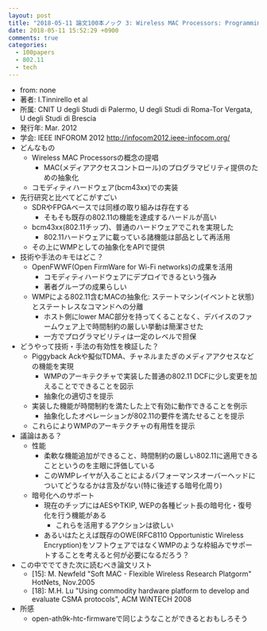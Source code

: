 ```yaml
---
layout: post
title: "2018-05-11 論文100本ノック 3: Wireless MAC Processors: Programming MAC Protocols on Commodity Hardware"
date: 2018-05-11 15:52:29 +0900
comments: true
categories: 
  - 100papers
  - 802.11
  - tech
---
```


- from: none
- 著者: I.Tinnirello et al
- 所属: CNIT U degli Studi di Palermo, U degli Studi di Roma-Tor Vergata, U degli Studi di Brescia
- 発行年: Mar. 2012
- 学会: IEEE INFOROM 2012 http://infocom2012.ieee-infocom.org/
- どんなもの
  - Wireless MAC Processorsの概念の提唱
    - MAC(メディアアクセスコントロール)のプログラマビリティ提供のための抽象化
  - コモディティハードウェア(bcm43xx)での実装
- 先行研究と比べてどこがすごい
  - SDRやFPGAベースでは同様の取り組みは存在する
    - そもそも既存の802.11の機能を達成するハードルが高い
  - bcm43xx(802.11チップ)、普通のハードウェアでこれを実現した
    - 802.11ハードウェアに載っている諸機能は部品として再活用
  - その上にWMPとしての抽象化をAPIで提供
- 技術や手法のキモはどこ？
  - OpenFWWF(Open FirmWare for Wi-Fi networks)の成果を活用
    - コモディティハードウェアにデプロイできるという強み
    - 著者グループの成果らしい
  - WMPによる802.11含むMACの抽象化: ステートマシン(イベントと状態)とステートレスなコマンドへの分離
    - ホスト側にlower MAC部分を持ってくることなく、デバイスのファームウェア上で時間制約の厳しい挙動は簡潔させた
    - 一方でプログラマビリティは一定のレベルで担保
- どうやって技術・手法の有効性を検証した？
  - Piggyback Ackや擬似TDMA、チャネルまたぎのメディアアクセスなどの機能を実現
    - WMPのアーキテクチャで実装した普通の802.11 DCFに少し変更を加えることでできることを図示
    - 抽象化の適切さを提示
  - 実装した機能が時間制約を満たした上で有効に動作できることを例示
    - 抽象化したオペレーションが802.11の要件を満たせることを提示
  - これらによりWMPのアーキテクチャの有用性を提示
- 議論はある？
  - 性能
    - 柔軟な機能追加ができること、時間制約の厳しい802.11に適用できることというのを主眼に評価している
    - このWMPレイヤが入ることによるパフォーマンスオーバーヘッドについてどうなるかは言及がない(特に後述する暗号化周り)
  - 暗号化へのサポート
    - 現在のチップにはAESやTKIP, WEPの各種ビット長の暗号化・復号化を行う機能がある
      - これらを活用するアクションは欲しい
    - あるいはたとえば既存のOWE(RFC8110 Opportunistic Wireless Encryption)をソフトウェアではなくWMPのような枠組みでサポートすることを考えると何が必要になるだろう？
- この中ででてきた次に読むべき論文リスト
  - [15]: M. Newfeld "Soft MAC - Flexible Wireless Research Platgorm" HotNets, Nov.2005
  - [18]: M.H. Lu "Using commodity hardware platform to develop and evaluate CSMA protocols", ACM WiNTECH 2008
- 所感
  - open-ath9k-htc-firmwareで同じようなことができるとおもしろそう

